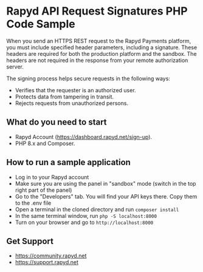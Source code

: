 # Rapyd API Request Signatures PHP Code Sample

When you send an HTTPS REST request to the Rapyd Payments platform, you must include specified header parameters, including a signature. These headers are required for both the production platform and the sandbox. The headers are not required in the response from your remote authorization server.

The signing process helps secure requests in the following ways:
- Verifies that the requester is an authorized user. 
- Protects data from tampering in transit. 
- Rejects requests from unauthorized persons. 

## What do you need to start
- Rapyd Account (https://dashboard.rapyd.net/sign-up).
- PHP 8.x and Composer.

## How to run a sample application
- Log in to your Rapyd account
- Make sure you are using the panel in "sandbox" mode (switch in the top right part of the panel)
- Go to the "Developers" tab. You will find your API keys there. Copy them to the .env file
- Open a terminal in the cloned directory and run `composer install`
- In the same terminal window, run `php -S localhost:8000`
- Turn on your browser and go to `http://localhost:8000`

## Get Support 
- https://community.rapyd.net 
- https://support.rapyd.net 
